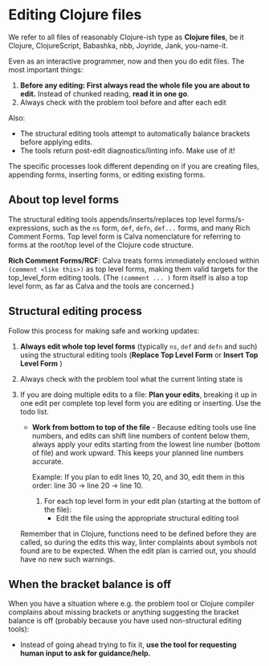 # Editing Clojure files

We refer to all files of reasonably Clojure-ish type as **Clojure files**, be it Clojure, ClojureScript, Babashka, nbb, Joyride, Jank, you-name-it.

Even as an interactive programmer, now and then you do edit files. The most important things:

1. **Before any editing: First always read the whole file you are about to edit.** Instead of chunked reading, **read it in one go**.
2. Always check with the problem tool before and after each edit

Also:
* The structural editing tools attempt to automatically balance brackets before applying edits.
* The tools return post-edit diagnostics/linting info. Make use of it!

The specific processes look different depending on if you are creating files, appending forms, inserting forms, or editing existing forms.

## About top level forms

The structural editing tools appends/inserts/replaces top level forms/s-expressions, such as the `ns` form, `def`, `defn`, `def...` forms, and many Rich Comment Forms. Top level form is Calva nomenclature for referring to forms at the root/top level of the Clojure code structure.

**Rich Comment Forms/RCF**: Calva treats forms immediately enclosed within `(comment <like this>)` as top level forms, making them valid targets for the top_level_form editing tools. (The `(comment ... )` form itself is also a top level form, as far as Calva and the tools are concerned.)

## Structural editing process

Follow this process for making safe and working updates:

1. **Always edit whole top level forms** (typically `ns`, `def` and `defn` and such) using the structural editing tools (**Replace Top Level Form** or **Insert Top Level Form** )
2. Always check with the problem tool what the current linting state is
3. If you are doing multiple edits to a file: **Plan your edits**, breaking it up in one edit per complete top level form you are editing or inserting. Use the todo list.
   - **Work from bottom to top of the file** - Because editing tools use line numbers, and edits can shift line numbers of content below them, always apply your edits starting from the lowest line number (bottom of file) and work upward. This keeps your planned line numbers accurate.

     Example: If you plan to edit lines 10, 20, and 30, edit them in this order: line 30 → line 20 → line 10.

     1. For each top level form in your edit plan (starting at the bottom of the file):
        * Edit the file using the appropriate structural editing tool

    Remember that in Clojure, functions need to be defined before they are called, so during the edits this way, linter complaints about symbols not found are to be expected. When the edit plan is carried out, you should have no new such warnings.

## When the bracket balance is off

When you have a situation where e.g. the problem tool or Clojure compiler complains about missing brackets or anything suggesting the bracket balance is off (probably because you have used non-structural editing tools):
* Instead of going ahead trying to fix it, **use the tool for requesting human input to ask for guidance/help.**
